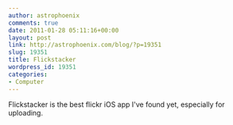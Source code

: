 ```yaml
---
author: astrophoenix
comments: true
date: 2011-01-28 05:11:16+00:00
layout: post
link: http://astrophoenix.com/blog/?p=19351
slug: 19351
title: Flickstacker
wordpress_id: 19351
categories:
- Computer
---
```


Flickstacker is the best flickr iOS app I've found yet, especially for uploading.
